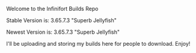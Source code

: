 Welcome to the Infinifort Builds Repo

Stable Version is: 3.65.7.3 "Superb Jellyfish"

Newest Version is: 3.65.7.3 "Superb Jellyfish"

I'll be uploading and storing my builds here for people to download.
Enjoy!
